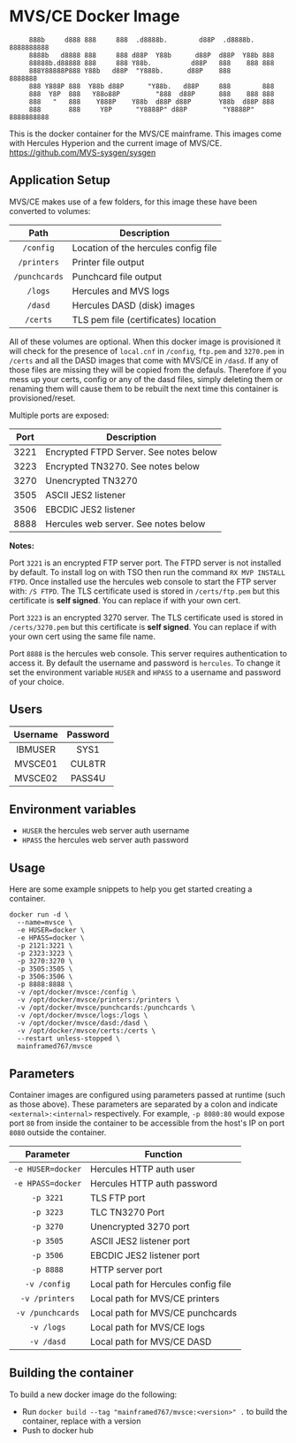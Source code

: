 # MVS/CE Docker Image

```
     888b     d888 888     888  .d8888b.        d88P  .d8888b.  8888888888
     8888b   d8888 888     888 d88P  Y88b      d88P  d88P  Y88b 888
     88888b.d88888 888     888 Y88b.          d88P   888    888 888
     888Y88888P888 Y88b   d88P  "Y888b.      d88P    888        8888888
     888 Y888P 888  Y88b d88P      "Y88b.   d88P     888        888
     888  Y8P  888   Y88o88P         "888  d88P      888    888 888
     888   "   888    Y888P    Y88b  d88P d88P       Y88b  d88P 888
     888       888     Y8P      "Y8888P" d88P         "Y8888P"  8888888888
```

This is the docker container for the MVS/CE mainframe. 
This images come with Hercules Hyperion and the current image of MVS/CE. https://github.com/MVS-sysgen/sysgen

## Application Setup

MVS/CE makes use of a few folders, for this image these have been converted to volumes:

| Path          | Description                          |
|:-------------:|--------------------------------------|
| `/config`     | Location of the hercules config file |
| `/printers`   | Printer file output                  |
| `/punchcards` | Punchcard file output                |
| `/logs`       | Hercules and MVS logs                |
| `/dasd`       | Hercules DASD (disk) images          |
| `/certs`      | TLS pem file (certificates) location |

All of these volumes are optional. When this docker image is provisioned it
will check for the presence of `local.cnf` in `/config`, `ftp.pem` and `3270.pem`
in `/certs` and all the DASD images that come with MVS/CE in `/dasd`. If any of
those files are missing they will be copied from the defauls. Therefore if you
mess up your certs, config or any of the dasd files, simply deleting them or
renaming them will cause them to be rebuilt the next time this container
is provisioned/reset.

Multiple ports are exposed:

| Port | Description                            |
|:----:|----------------------------------------|
| 3221 | Encrypted FTPD Server. See notes below |
| 3223 | Encrypted TN3270. See notes below      |
| 3270 | Unencrypted TN3270                     |
| 3505 | ASCII JES2 listener                    |
| 3506 | EBCDIC JES2 listener                   |
| 8888 | Hercules web server. See notes below   |


**Notes:**

Port `3221` is an encrypted FTP server port. The FTPD server is not installed by
default. To install log on with TSO then run the command `RX MVP INSTALL FTPD`.
Once installed use the hercules web console to start the FTP server with: `/S FTPD`.
The TLS certificate used is stored in `/certs/ftp.pem` but this certificate is 
**self signed**. You can replace if with your own cert.

Port `3223` is an encrypted 3270 server. The TLS certificate used is stored in
`/certs/3270.pem` but this certificate is **self signed**. You can replace if
with your own cert using the same file name.

Port `8888` is the hercules web console. This server requires authentication
to access it. By default the username and password is `hercules`. To change it
set the environment variable `HUSER` and `HPASS` to a username and password of
your choice.

## Users

| Username  | Password |
|:---------:|:--------:|
| IBMUSER   | SYS1     |
| MVSCE01   | CUL8TR   |
| MVSCE02   | PASS4U   |

## Environment variables

* `HUSER` the hercules web server auth username
* `HPASS` the hercules web server auth password

## Usage

Here are some example snippets to help you get started creating a container.

```
docker run -d \
  --name=mvsce \
  -e HUSER=docker \
  -e HPASS=docker \
  -p 2121:3221 \
  -p 2323:3223 \
  -p 3270:3270 \
  -p 3505:3505 \
  -p 3506:3506 \
  -p 8888:8888 \
  -v /opt/docker/mvsce:/config \
  -v /opt/docker/mvsce/printers:/printers \
  -v /opt/docker/mvsce/punchcards:/punchcards \
  -v /opt/docker/mvsce/logs:/logs \
  -v /opt/docker/mvsce/dasd:/dasd \
  -v /opt/docker/mvsce/certs:/certs \
  --restart unless-stopped \
  mainframed767/mvsce
```

## Parameters

Container images are configured using parameters passed at runtime (such as
those above). These parameters are separated by a colon and indicate 
`<external>:<internal>` respectively. For example, `-p 8080:80` would expose
port `80` from inside the container to be accessible from the host's IP on port
`8080` outside the container.


| Parameter         | Function                             |
|:-----------------:|--------------------------------------|
| `-e HUSER=docker` | Hercules HTTP auth user              |
| `-e HPASS=docker` | Hercules HTTP auth password          |
| `-p 3221`           | TLS FTP port                         | 
| `-p 3223`           | TLC TN3270 Port                      |
| `-p 3270`         | Unencrypted 3270 port                |
| `-p 3505`         | ASCII JES2 listener port             |
| `-p 3506`         | EBCDIC JES2 listener port            |
| `-p 8888`         | HTTP server port                     |
| `-v /config`      | Local path for Hercules config file  |
| `-v /printers`    | Local path for MVS/CE printers       |
| `-v /punchcards`  | Local path for MVS/CE punchcards     |
| `-v /logs`        | Local path for MVS/CE logs           |
| `-v /dasd`        | Local path for MVS/CE DASD           |


## Building the container

To build a new docker image do the following:

* Run `docker build --tag "mainframed767/mvsce:<version>" .` to build the container, replace <version> with a version
* Push to docker hub
